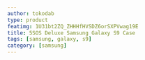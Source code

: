 ```yaml
---
author: tokodab
type: product
featimg: 1U31bt2ZQ_ZHHHfHVSDZ6orSXPVwag19E
title: 5SOS Deluxe Samsung Galaxy S9 Case
tags: [samsung, galaxy, s9]
category: [samsung]
---
```

